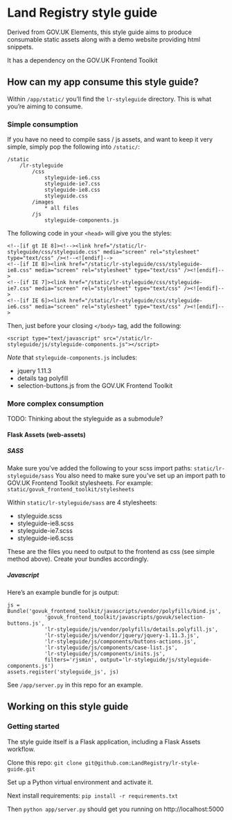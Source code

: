 # Land Registry style guide

Derived from GOV.UK Elements, this style guide aims to produce consumable static assets
along with a demo website providing html snippets.

It has a dependency on the GOV.UK Frontend Toolkit

## How can my app consume this style guide?

Within ```/app/static/``` you’ll find the ```lr-styleguide``` directory.
This is what you’re aiming to consume.

### Simple consumption

If you have no need to compile sass / js assets, and want to keep it very simple,
simply pop the following into ```/static/```:

```
/static
    /lr-styleguide
        /css
            styleguide-ie6.css
            styleguide-ie7.css
            styleguide-ie8.css
            styleguide.css
        /images
            * all files
        /js
            styleguide-components.js
```

The following code in your ```<head>``` will give you the styles:

```
<!--[if gt IE 8]><!--><link href="/static/lr-styleguide/css/styleguide.css" media="screen" rel="stylesheet" type="text/css" /><!--<![endif]-->
<!--[if IE 8]><link href="/static/lr-styleguide/css/styleguide-ie8.css" media="screen" rel="stylesheet" type="text/css" /><![endif]-->
<!--[if IE 7]><link href="/static/lr-styleguide/css/styleguide-ie7.css" media="screen" rel="stylesheet" type="text/css" /><![endif]-->
<!--[if IE 6]><link href="/static/lr-styleguide/css/styleguide-ie6.css" media="screen" rel="stylesheet" type="text/css" /><![endif]-->
```

Then, just before your closing ```</body>``` tag, add the following:
```
<script type="text/javascript" src="/static/lr-styleguide/js/styleguide-components.js"></script>
```
*Note* that ```styleguide-components.js``` includes:

* jquery 1.11.3
* details tag polyfill
* selection-buttons.js from the GOV.UK Frontend Toolkit


### More complex consumption

TODO: Thinking about the styleguide as a submodule?

#### Flask Assets (web-assets)

##### SASS

Make sure you've added the following to your scss import paths: ``` static/lr-styleguide/sass ```
You also need to make sure you've set up an import path to GOV.UK Frontend Toolkit stylesheets. For example: ``` static/govuk_frontend_toolkit/stylesheets ```

Within ``` static/lr-styleguide/sass ``` are 4 stylesheets:

* styleguide.scss
* styleguide-ie8.scss
* styleguide-ie7.scss
* styleguide-ie6.scss

These are the files you need to output to the frontend as css (see simple method above). Create your bundles accordingly.

##### Javascript

Here’s an example bundle for js output:

```
js = Bundle('govuk_frontend_toolkit/javascripts/vendor/polyfills/bind.js',
            'govuk_frontend_toolkit/javascripts/govuk/selection-buttons.js',
            'lr-styleguide/js/vendor/polyfills/details.polyfill.js',
            'lr-styleguide/js/vendor/jquery/jquery-1.11.3.js',
            'lr-styleguide/js/components/buttons-actions.js',
            'lr-styleguide/js/components/case-list.js',
            'lr-styleguide/js/components/inits.js',
            filters='rjsmin', output='lr-styleguide/js/styleguide-components.js')
assets.register('styleguide_js', js)
```

See ```/app/server.py``` in this repo for an example.


## Working on this style guide

### Getting started

The style guide itself is a Flask application, including a Flask Assets workflow.

Clone this repo: ``` git clone git@github.com:LandRegistry/lr-style-guide.git ```

Set up a Python virtual environment and activate it.

Next install requirements: ``` pip install -r requirements.txt ```

Then ``` python app/server.py ``` should get you running on http://localhost:5000


